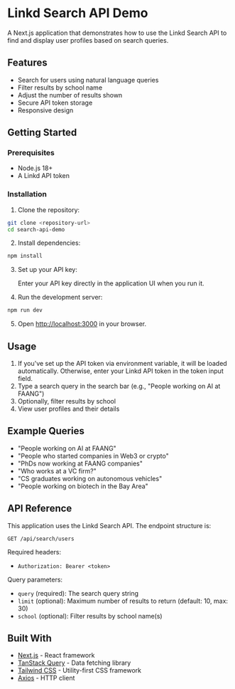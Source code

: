 # Linkd Search API Demo

A Next.js application that demonstrates how to use the Linkd Search API to find and display user profiles based on search queries.

## Features

- Search for users using natural language queries
- Filter results by school name
- Adjust the number of results shown
- Secure API token storage
- Responsive design

## Getting Started

### Prerequisites

- Node.js 18+ 
- A Linkd API token

### Installation

1. Clone the repository:

```bash
git clone <repository-url>
cd search-api-demo
```

2. Install dependencies:

```bash
npm install
```

3. Set up your API key:

   Enter your API key directly in the application UI when you run it.

4. Run the development server:

```bash
npm run dev
```

5. Open [http://localhost:3000](http://localhost:3000) in your browser.

## Usage

1. If you've set up the API token via environment variable, it will be loaded automatically.
   Otherwise, enter your Linkd API token in the token input field.
2. Type a search query in the search bar (e.g., "People working on AI at FAANG")
3. Optionally, filter results by school
4. View user profiles and their details

## Example Queries

- "People working on AI at FAANG"
- "People who started companies in Web3 or crypto"
- "PhDs now working at FAANG companies"
- "Who works at a VC firm?"
- "CS graduates working on autonomous vehicles"
- "People working on biotech in the Bay Area"

## API Reference

This application uses the Linkd Search API. The endpoint structure is:

```
GET /api/search/users
```

Required headers:
- `Authorization: Bearer <token>`

Query parameters:
- `query` (required): The search query string
- `limit` (optional): Maximum number of results to return (default: 10, max: 30)
- `school` (optional): Filter results by school name(s)

## Built With

- [Next.js](https://nextjs.org/) - React framework
- [TanStack Query](https://tanstack.com/query) - Data fetching library
- [Tailwind CSS](https://tailwindcss.com/) - Utility-first CSS framework
- [Axios](https://axios-http.com/) - HTTP client
